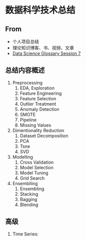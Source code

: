 # 数据科学技术总结

## From

- 个人项目总结
- 理论知识博客、书、视频、文章
- [Data Science Glossary Session 7](https://www.kaggle.com/shivamb/data-science-glossary-on-kaggle)

## 总结内容概述

1. Preprocessing
    1. EDA, Exploration
    2. Feature Engineering
    3. Feature Selection
    4. Outlier Treatment
    5. Anomaly Detection
    6. SMOTE
    7. Pipeline
    8. Missing Values
2. Dimentionality Reduction
    1. Dataset Decomposition
    2. PCA
    3. Tsne
    4. SVD
3. Modelling
    1. Cross Validation
    2. Model Selection
    3. Model Tuning
    4. Grid Search
4. Ensemblling
    1. Ensembling
    2. Stacking
    3. Bagging
    4. Blending

## 高级

1. Time Series:

